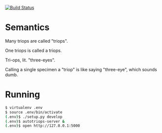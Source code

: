 [![Build Status](https://travis-ci.org/cnelsonsic/autotriops.png?branch=master)](https://travis-ci.org/cnelsonsic/optar)

# Semantics

Many triops are called "triops".

One triops is called a triops.

Tri-ops, lit. "three-eyes".

Calling a single specimen a "triop" is like saying "three-eye", which sounds dumb.


# Running
```bash
$ virtualenv .env
$ source .env/bin/activate
(.env)$ ./setup.py develop
(.env)$ autotriops-server &
(.env)$ open http://127.0.0.1:5000
```
